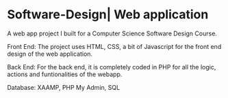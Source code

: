 # Software-Design| Web application
A web app project I built for a Computer Science Software Design Course. 

Front End: The project uses HTML, CSS, a bit of Javascript for the front end design of the web application. 

Back End: For the back end, it is completely coded in PHP for all the logic, actions and funtionalities of the webapp.

Database: 
XAAMP,
PHP My Admin,
SQL


